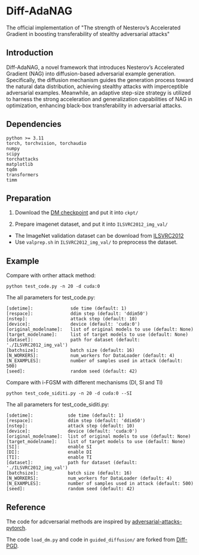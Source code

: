 # Diff-AdaNAG
The official implementation of "The strength of Nesterov’s Accelerated Gradient in boosting transferability of stealthy adversarial attacks"


## Introduction 
Diff-AdaNAG, a novel framework that introduces Nesterov’s Accelerated Gradient (NAG) into diffusion-based adversarial example generation. Specifically, the diffusion mechanism guides the generation process toward the natural data distribution, achieving stealthy attacks with imperceptible adversarial examples. Meanwhile, an adaptive step-size strategy is utilized to harness the strong acceleration and
generalization capabilities of NAG in optimization, enhancing black-box transferability in adversarial attacks.

## Dependencies
```
python >= 3.11
torch, torchvision, torchaudio
numpy
scipy
torchattacks
matplotlib
tqdm
transformers
timm
```

## Preparation

1. Download the [DM checkpoint](https://openaipublic.blob.core.windows.net/diffusion/jul-2021/256x256_diffusion_uncond.pt) and put it into `ckpt/`

2. Prepare imagenet dataset, and put it into `ILSVRC2012_img_val/`
- The ImageNet validation dataset can be download from [ILSVRC2012](https://image-net.org/challenges/LSVRC/2012/index.php)
- Use `valprep.sh` in `ILSVRC2012_img_val/` to preprocess the dataset.

## Example 
Compare with orther attack method:
```
python test_code.py -n 20 -d cuda:0
```
The all parameters for test_code.py:
```
[sdetime]:              sde time (default: 1)
[respace]:              ddim step (default: 'ddim50')
[nstep]:                attack step (default: 10)
[device]:               device (default: 'cuda:0')
[original_modelname]:   list of original models to use (default: None)
[target_modelname]:     list of target models to use (default: None)
[dataset]:              path for dataset (default: './ILSVRC2012_img_val')
[batchsize]:            batch size (default: 16)
[N_WORKERS]:            num_workers for DataLoader (default: 4)
[N_EXAMPLES]:           number of samples used in attack (default: 500)
[seed]:                 random seed (default: 42)
```

Compare with i-FGSM with different mechanisms (DI, SI and TI)
```
python test_code_siditi.py -n 20 -d cuda:0 --SI
```
The all parameters for test_code_siditi.py:
```
[sdetime]:             sde time (default: 1)
[respace]:             ddim step (default: 'ddim50')
[nstep]:               attack step (default: 10)
[device]:              device (default: 'cuda:0')
[original_modelname]:  list of original models to use (default: None)
[target_modelname]:    list of target models to use (default: None)
[SI]:                  enable SI
[DI]:                  enable DI
[TI]:                  enable TI
[dataset]:             path for dataset (default: './ILSVRC2012_img_val')
[batchsize]:           batch size (default: 16)
[N_WORKERS]:           num_workers for DataLoader (default: 4)
[N_EXAMPLES]:          number of samples used in attack (default: 500)
[seed]:                random seed (default: 42)
```

## Reference

The code for adcversarial methods are inspired by [adversarial-attacks-pytorch](https://github.com/Harry24k/adversarial-attacks-pytorch).

The code `load_dm.py` and code in `guided_diffusion/` are forked from [Diff-PGD](https://github.com/xavihart/Diff-PGD).



